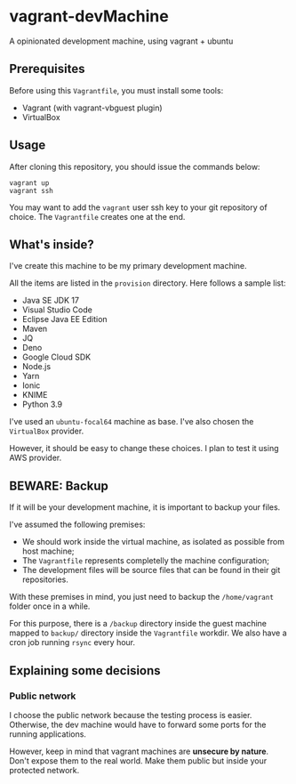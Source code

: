 # vagrant-devMachine
A opinionated development machine, using vagrant + ubuntu

Prerequisites
-------------

Before using this ``Vagrantfile``, you must install some tools:
* Vagrant (with vagrant-vbguest plugin)
* VirtualBox

Usage
-----
After cloning this repository, you should issue the commands below:

```
vagrant up
vagrant ssh
```

You may want to add the ``vagrant`` user ssh key to your git repository of choice. The ``Vagrantfile`` creates one at the end.

What's inside?
--------------

I've create this machine to be my primary development machine.

All the items are listed in the ``provision`` directory. Here follows a sample list:
* Java SE JDK 17
* Visual Studio Code
* Eclipse Java EE Edition
* Maven
* JQ
* Deno
* Google Cloud SDK
* Node.js
* Yarn
* Ionic
* KNIME
* Python 3.9

I've used an ``ubuntu-focal64`` machine as base. I've also chosen the ``VirtualBox`` provider.

However, it should be easy to change these choices. I plan to test it using AWS provider.

BEWARE: Backup
--------------

If it will be your development machine, it is important to backup your files.

I've assumed the following premises:
* We should work inside the virtual machine, as isolated as possible from host machine;
* The ``Vagrantfile`` represents completelly the machine configuration;
* The development files will be source files that can be found in their git repositories.

With these premises in mind, you just need to backup the ``/home/vagrant`` folder once in a while.

For this purpose, there is a ``/backup`` directory inside the guest machine mapped to ``backup/`` directory inside the ``Vagrantfile`` workdir. We also have a cron job running ``rsync`` every hour.

Explaining some decisions
-------------------------

### Public network
I choose the public network because the testing process is easier. Otherwise, the dev machine would have to forward some ports for the running applications.

However, keep in mind that vagrant machines are **unsecure by nature**. Don't expose them to the real world. Make them public but inside your protected network.

